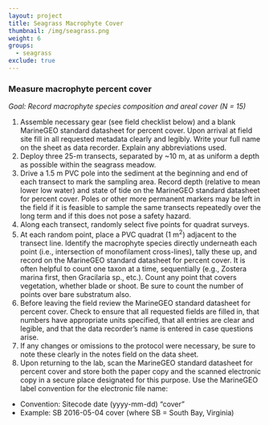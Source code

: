 ```yaml
---
layout: project
title: Seagrass Macrophyte Cover
thumbnail: /img/seagrass.png
weight: 6
groups:
  - seagrass
exclude: true
---
```


### Measure macrophyte percent cover

*Goal: Record macrophyte species composition and areal cover (N = 15)*

  1.	Assemble necessary gear (see field checklist below) and a blank MarineGEO standard datasheet for percent cover. Upon arrival at field site fill in all requested metadata clearly and legibly. Write your full name on the sheet as data recorder. Explain any abbreviations used.
  2.	Deploy three 25-m transects, separated by ~10 m, at as uniform a depth as possible within the seagrass meadow.
  3.	Drive a 1.5 m PVC pole into the sediment at the beginning and end of each transect to mark the sampling area. Record depth (relative to mean lower low water) and state of tide on the MarineGEO standard datasheet for percent cover. Poles or other more permanent markers may be left in the field if it is feasible to sample the same transects repeatedly over the long term and if this does not pose a safety hazard.
  4.	Along each transect, randomly select five points for quadrat surveys.
  5.	At each random point, place a PVC quadrat (1 m<sup>2</sup>) adjacent to the transect line. Identify the macrophyte species directly underneath each point (i.e., intersection of monofilament cross-lines), tally these up, and record on the MarineGEO standard datasheet for percent cover. It is often helpful to count one taxon at a time, sequentially (e.g., Zostera marina first, then Gracilaria sp., etc.). Count any point that covers vegetation, whether blade or shoot. Be sure to count the number of points over bare substratum also.
  6.	Before leaving the field review the MarineGEO standard datasheet for percent cover. Check to ensure that all requested fields are filled in, that numbers have appropriate units specified, that all entries are clear and legible, and that the data recorder’s name is entered in case questions arise.
  7.	If any changes or omissions to the protocol were necessary, be sure to note these clearly in the notes field on the data sheet.
  8.	Upon returning to the lab, scan the MarineGEO standard datasheet for percent cover and store both the paper copy and the scanned electronic copy in a secure place designated for this purpose. Use the MarineGEO label convention for the electronic file name:  
  - Convention: Sitecode date (yyyy-mm-dd) “cover”  
  - Example:  SB 2016-05-04 cover (where SB = South Bay, Virginia)

